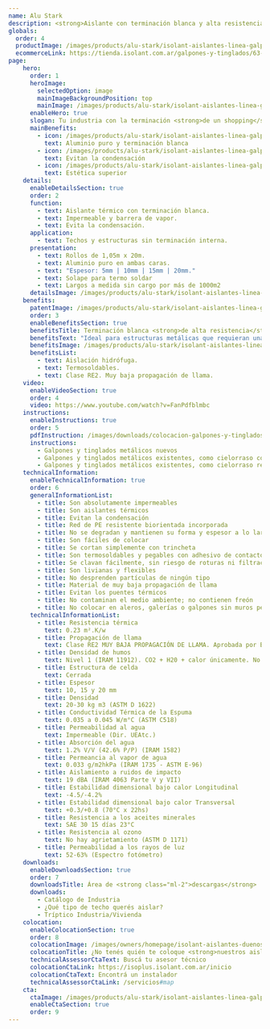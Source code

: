 ```yaml
---
name: Alu Stark
description: <strong>Aislante con terminación blanca y alta resistencia.</strong><br /><br />Fácil instalación gracias a que es un material liviano y resistente al manipuleo en obra. No desprende partículas de ningún tipo. La espuma color blanca favorece a la terminación estética de la cara que queda a la vista.
globals:
  order: 4
  productImage: /images/products/alu-stark/isolant-aislantes-linea-galpones-y-tinglados-alu-stark-producto-rollo.png
  ecommerceLink: https://tienda.isolant.com.ar/galpones-y-tinglados/63-alu-stark-10.html
page:
    hero:
      order: 1
      heroImage:
        selectedOption: image
        mainImageBackgroundPosition: top
        mainImage: /images/products/alu-stark/isolant-aislantes-linea-galpones-y-tinglados-alu-stark-imagen.jpg
      enableHero: true
      slogan: Tu industria con la terminación <strong>de un shopping</strong>
      mainBenefits:
        - icon: /images/products/alu-stark/isolant-aislantes-linea-galpones-y-tinglados-alu-stark-beneficio-1.svg
          text: Aluminio puro y terminación blanca
        - icon: /images/products/alu-stark/isolant-aislantes-linea-galpones-y-tinglados-alu-stark-beneficio-2.svg
          text: Evitan la condensación
        - icon: /images/products/alu-stark/isolant-aislantes-linea-galpones-y-tinglados-alu-stark-beneficio-3.svg
          text: Estética superior
    details:
      enableDetailsSection: true
      order: 2
      function:
        - text: Aislante térmico con terminación blanca.
        - text: Impermeable y barrera de vapor.
        - text: Evita la condensación.
      application:
        - text: Techos y estructuras sin terminación interna.
      presentation:
        - text: Rollos de 1,05m x 20m.
        - text: Aluminio puro en ambas caras.
        - text: "Espesor: 5mm | 10mm | 15mm | 20mm."
        - text: Solape para termo soldar
        - text: Largos a medida sin cargo por más de 1000m2
      detailsImage: /images/products/alu-stark/isolant-aislantes-linea-galpones-y-tinglados-alu-stark-detalle-producto.jpg
    benefits:
      patentImage: /images/products/alu-stark/isolant-aislantes-linea-galpones-y-tinglados-alu-stark-patente.png
      order: 3
      enableBenefitsSection: true
      benefitsTitle: Terminación blanca <strong>de alta resistencia</strong>
      benefitsText: "Ideal para estructuras metálicas que requieran una estética superior: La espuma color blanca favorece a la terminación estética de la cara que queda a la vista. Ideal para supermercados, concesionarias de autos, etc.<br /><br />¡Preguntá por la terminación negra!"
      benefitsImage: /images/products/alu-stark/isolant-aislantes-linea-galpones-y-tinglados-alu-stark-beneficio-exclusivo.jpg
      benefitsList:
        - text: Aislación hidrófuga.
        - text: Termosoldables.
        - text: Clase RE2. Muy baja propagación de llama.
    video:
      enableVideoSection: true
      order: 4
      video: https://www.youtube.com/watch?v=FanPdfblmbc
    instructions:
      enableInstructions: true
      order: 5
      pdfInstruction: /images/downloads/colocacion-galpones-y-tinglados.pdf
      instructions:
        - Galpones y tinglados metálicos nuevos
        - Galpones y tinglados metálicos existentes, como cielorraso copiando la forma
        - Galpones y tinglados metálicos existentes, como cielorraso recto
    technicalInformation:
      enableTechnicalInformation: true
      order: 6
      generalInformationList:
        - title: Son absolutamente impermeables
        - title: Son aislantes térmicos
        - title: Evitan la condensación
        - title: Red de PE resistente biorientada incorporada
        - title: No se degradan y mantienen su forma y espesor a lo largo del tiempo
        - title: Son fáciles de colocar
        - title: Se cortan simplemente con trincheta
        - title: Son termosoldables y pegables con adhesivo de contacto
        - title: Se clavan fácilmente, sin riesgo de roturas ni filtraciones
        - title: Son livianas y flexibles
        - title: No desprenden partículas de ningún tipo
        - title: Material de muy baja propagación de llama
        - title: Evitan los puentes térmicos
        - title: No contaminan el medio ambiente; no contienen freón
        - title: No colocar en aleros, galerías o galpones sin muros perimetrales que protejan de la reflexión indirecta de los rayos UV
      technicalInformationList:
        - title: Resistencia térmica
          text: 0.23 m².K/w
        - title: Propagación de llama
          text: Clase RE2 MUY BAJA PROPAGACIÓN DE LLAMA. Aprobada por Bomberos Argentina.
        - title: Densidad de humos
          text: Nivel 1 (IRAM 11912). CO2 + H20 + calor únicamente. No desprende gases envenenantes.
        - title: Estructura de celda
          text: Cerrada
        - title: Espesor
          text: 10, 15 y 20 mm
        - title: Densidad
          text: 20-30 kg m3 (ASTM D 1622)
        - title: Conductividad Térmica de la Espuma
          text: 0.035 a 0.045 W/m°C (ASTM C518)
        - title: Permeabilidad al agua
          text: Impermeable (Dir. UEAtc.)
        - title: Absorción del agua
          text: 1.2% V/V (42.6% P/P) (IRAM 1582)
        - title: Permeancia al vapor de agua
          text: 0.033 g/m2hkPa (IRAM 1735 - ASTM E-96)
        - title: Aislamiento a ruidos de impacto
          text: 19 dBA (IRAM 4063 Parte V y VII)
        - title: Estabilidad dimensional bajo calor Longitudinal
          text: -4.5/-4.2%
        - title: Estabilidad dimensional bajo calor Transversal
          text: +0.3/+0.8 (70°C x 22hs)
        - title: Resistencia a los aceites minerales
          text: SAE 30 15 días 23°C
        - title: Resistencia al ozono
          text: No hay agrietamiento (ASTM D 1171)
        - title: Permeabilidad a los rayos de luz
          text: 52-63% (Espectro fotómetro)
    downloads:
      enableDownloadsSection: true
      order: 7
      downloadsTitle: Área de <strong class="ml-2">descargas</strong>
      downloads:
        - Catálogo de Industria
        - ¿Qué tipo de techo querés aislar?
        - Tríptico Industria/Vivienda
    colocation:
      enableColocationSection: true
      order: 8
      colocationImage: /images/owners/homepage/isolant-aislantes-duenos-e-inquilinos-isoplus-colocation.jpg
      colocationTitle: ¿No tenés quién te coloque <strong>nuestros aislantes?</strong>
      technicalAssessorCtaText: Buscá tu asesor técnico
      colocationCtaLink: https://isoplus.isolant.com.ar/inicio
      colocationCtaText: Encontrá un instalador
      technicalAssessorCtaLink: /servicios#map
    cta:
      ctaImage: /images/products/alu-stark/isolant-aislantes-linea-galpones-y-tinglados-alu-stark-imagen-cta.jpg
      enableCtaSection: true
      order: 9
---
```

